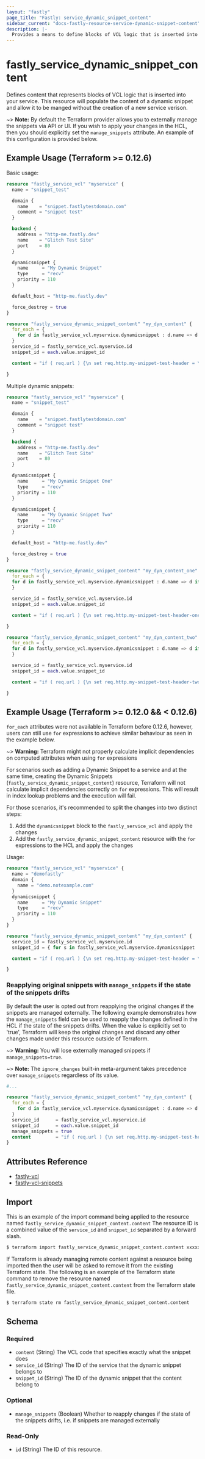 ```yaml
---
layout: "fastly"
page_title: "Fastly: service_dynamic_snippet_content"
sidebar_current: "docs-fastly-resource-service-dynamic-snippet-content"
description: |-
  Provides a means to define blocks of VCL logic that is inserted into your service through Fastly dynamic snippets.
---
```


# fastly_service_dynamic_snippet_content

Defines content that represents blocks of VCL logic that is inserted into your service.  This resource will populate the content of a dynamic snippet and allow it to be manged without the creation of a new service verison.

~> **Note:** By default the Terraform provider allows you to externally manage the snippets via API or UI.
If you wish to apply your changes in the HCL, then you should explicitly set the `manage_snippets` attribute. An example of this configuration is provided below.


## Example Usage (Terraform >= 0.12.6)

Basic usage:

```terraform
resource "fastly_service_vcl" "myservice" {
  name = "snippet_test"

  domain {
    name    = "snippet.fastlytestdomain.com"
    comment = "snippet test"
  }

  backend {
    address = "http-me.fastly.dev"
    name    = "Glitch Test Site"
    port    = 80
  }

  dynamicsnippet {
    name     = "My Dynamic Snippet"
    type     = "recv"
    priority = 110
  }

  default_host = "http-me.fastly.dev"

  force_destroy = true
}

resource "fastly_service_dynamic_snippet_content" "my_dyn_content" {
  for_each = {
    for d in fastly_service_vcl.myservice.dynamicsnippet : d.name => d if d.name == "My Dynamic Snippet"
  }
  service_id = fastly_service_vcl.myservice.id
  snippet_id = each.value.snippet_id

  content = "if ( req.url ) {\n set req.http.my-snippet-test-header = \"true\";\n}"

}
```

Multiple dynamic snippets:

```terraform
resource "fastly_service_vcl" "myservice" {
  name = "snippet_test"

  domain {
    name    = "snippet.fastlytestdomain.com"
    comment = "snippet test"
  }

  backend {
    address = "http-me.fastly.dev"
    name    = "Glitch Test Site"
    port    = 80
  }

  dynamicsnippet {
    name     = "My Dynamic Snippet One"
    type     = "recv"
    priority = 110
  }

  dynamicsnippet {
    name     = "My Dynamic Snippet Two"
    type     = "recv"
    priority = 110
  }

  default_host = "http-me.fastly.dev"

  force_destroy = true
}

resource "fastly_service_dynamic_snippet_content" "my_dyn_content_one" {
  for_each = {
  for d in fastly_service_vcl.myservice.dynamicsnippet : d.name => d if d.name == "My Dynamic Snippet One"
  }

  service_id = fastly_service_vcl.myservice.id
  snippet_id = each.value.snippet_id

  content = "if ( req.url ) {\n set req.http.my-snippet-test-header-one = \"true\";\n}"

}

resource "fastly_service_dynamic_snippet_content" "my_dyn_content_two" {
  for_each = {
  for d in fastly_service_vcl.myservice.dynamicsnippet : d.name => d if d.name == "My Dynamic Snippet Two"
  }

  service_id = fastly_service_vcl.myservice.id
  snippet_id = each.value.snippet_id

  content = "if ( req.url ) {\n set req.http.my-snippet-test-header-two = \"true\";\n}"

}
```


## Example Usage (Terraform >= 0.12.0 && < 0.12.6)

`for_each` attributes were not available in Terraform before 0.12.6, however, users can still use `for` expressions to achieve
similar behaviour as seen in the example below.

~> **Warning:** Terraform might not properly calculate implicit dependencies on computed attributes when using `for` expressions

For scenarios such as adding a Dynamic Snippet to a service and at the same time, creating the Dynamic Snippets (`fastly_service_dynamic_snippet_content`)
resource, Terraform will not calculate implicit dependencies correctly on `for` expressions. This will result in index lookup
problems and the execution will fail.

For those scenarios, it's recommended to split the changes into two distinct steps:

1. Add the `dynamicsnippet` block to the `fastly_service_vcl` and apply the changes
2. Add the `fastly_service_dynamic_snippet_content` resource with the `for` expressions to the HCL and apply the changes

Usage:

```terraform
resource "fastly_service_vcl" "myservice" {
  name = "demofastly"
  domain {
    name = "demo.notexample.com"
  }
  dynamicsnippet {
    name     = "My Dynamic Snippet"
    type     = "recv"
    priority = 110
  }
}

resource "fastly_service_dynamic_snippet_content" "my_dyn_content" {
  service_id = fastly_service_vcl.myservice.id
  snippet_id = { for s in fastly_service_vcl.myservice.dynamicsnippet : s.name => s.snippet_id }["My Dynamic Snippet"]

  content = "if ( req.url ) {\n set req.http.my-snippet-test-header = \"true\";\n}"

}
```

### Reapplying original snippets with `manage_snippets` if the state of the snippets drifts

By default the user is opted out from reapplying the original changes if the snippets are managed externally.
The following example demonstrates how the `manage_snippets` field can be used to reapply the changes defined in the HCL if the state of the snippets drifts.
When the value is explicitly set to 'true', Terraform will keep the original changes and discard any other changes made under this resource outside of Terraform.

~> **Warning:** You will lose externally managed snippets if `manage_snippets=true`.

~> **Note:** The `ignore_changes` built-in meta-argument takes precedence over `manage_snippets` regardless of its value.

```terraform
#...

resource "fastly_service_dynamic_snippet_content" "my_dyn_content" {
  for_each = {
    for d in fastly_service_vcl.myservice.dynamicsnippet : d.name => d if d.name == "My Dynamic Snippet"
  }
  service_id      = fastly_service_vcl.myservice.id
  snippet_id      = each.value.snippet_id
  manage_snippets = true
  content         = "if ( req.url ) {\n set req.http.my-snippet-test-header = \"true\";\n}"
}
```

## Attributes Reference

* [fastly-vcl](https://developer.fastly.com/reference/api/vcl-services/vcl/)
* [fastly-vcl-snippets](https://developer.fastly.com/reference/api/vcl-services/snippet/)

## Import

This is an example of the import command being applied to the resource named `fastly_service_dynamic_snippet_content.content`
The resource ID is a combined value of the `service_id` and `snippet_id` separated by a forward slash.

```sh
$ terraform import fastly_service_dynamic_snippet_content.content xxxxxxxxxxxxxxxxxxxx/xxxxxxxxxxxxxxxxxxxx
```

If Terraform is already managing remote content against a resource being imported then the user will be asked to remove it from the existing Terraform state.
The following is an example of the Terraform state command to remove the resource named `fastly_service_dynamic_snippet_content.content` from the Terraform state file.

```sh
$ terraform state rm fastly_service_dynamic_snippet_content.content
```

<!-- schema generated by tfplugindocs -->
## Schema

### Required

- `content` (String) The VCL code that specifies exactly what the snippet does
- `service_id` (String) The ID of the service that the dynamic snippet belongs to
- `snippet_id` (String) The ID of the dynamic snippet that the content belong to

### Optional

- `manage_snippets` (Boolean) Whether to reapply changes if the state of the snippets drifts, i.e. if snippets are managed externally

### Read-Only

- `id` (String) The ID of this resource.
